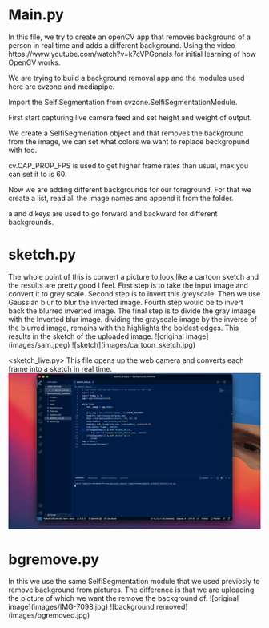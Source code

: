 <h1>Main.py</h1>
In this file, we try to create an openCV app that removes background of a person in real time and adds a different background.
Using the video https://www.youtube.com/watch?v=k7cVPGpnels for initial learning of how OpenCV works.

We are trying to build a background removal app and the modules used here are cvzone and mediapipe.

Import the SelfiSegmentation from cvzone.SelfiSegmentationModule.

First start capturing live camera feed and set height and weight of output.

We create a SelfiSegmenation object and that removes the background from the image, we can set what colors we want to replace beckgropund with too.

cv.CAP_PROP_FPS is used to get higher frame rates than usual, max you can set it to is 60.

Now we are adding different backgrounds for our foreground. For that we create a list, read all the image names and append it from the folder.

a and d keys are used to go forward and backward for different backgrounds.


<h1>sketch.py</h1>
The whole point of this is convert a picture to look like a cartoon sketch and the results are pretty good I feel.
First step is to take the input image and convert it to grey scale.
Second step is to invert this greyscale.
Then we use Gaussian blur to blur the inverted image.
Fourth step would be to invert back the blurred inverted image.
The final step is to divide the gray imaage with the Inverted blur image.
dividing the grayscale image by the inverse of the blurred image, remains with the highlights the boldest edges.
This results in the sketch of the uploaded image.
![original image](images/sam.jpeg)
![sketch](images/cartoon_sketch.jpg)

<sketch_live.py>
This file opens up the web camera and converts each frame into a sketch in real time.
![gif](static/ezgif.com-gif-maker.gif)

<h1>bgremove.py</h1>
In this we use the same SelfiSegmentation module that we used previosly to remove background from pictures.
The difference is that we are uploading the picture of which we want the remove the background of.
![original image](images/IMG-7098.jpg)
![background removed](images/bgremoved.jpg)
